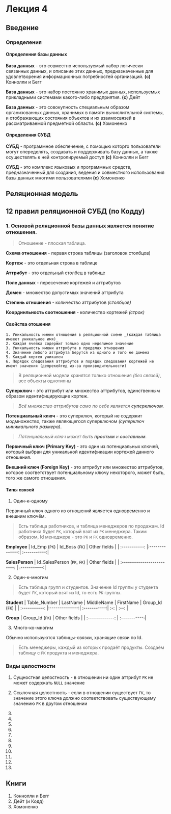 # Лекция 4

## Введение

### Определения

#### Определения базы данных

**База данных** - это совместно используемый набор логически связанных данных, и описание этих данных, предназначенные для удовлетворения информационных потребностей организаций. **(с)** Коннолли и Бегг

**База данных** - это набор постоянно хранимых данных, используемых прикладными системами какого-либо предприятия. **(с)** Дейт

**База данных** - это совокупность специальным образом организованных данных, хранимых в памяти вычислительной системы, и отображающих состояния объектов и их взаимосвязей в рассматриваемой предметной области. **(с)** Хомоненко

#### Определения СУБД

**СУБД** - программное обеспечение, с помощью которго пользователи могут опеределять, создавать и поддерживать базу данных, а также осуществлять к ней контролируемый доступ **(с)** Коннолли и Бегг

**СУБД** - это комплекс языковых и программных средств, предназначенный для создания, ведения и совместного использования базы данных многими пользователями **(с)** Хомоненко

## Реляционная модель

## 12 правил реляционной СУБД (по Кодду)

### 1. Основой реляционной базы данных является понятие отношения.

> Отношение - плоская таблица.

**Схема отношения** - первая строка таблицы (заголовок столбцов)

**Кортеж** - это отдельная строка в таблице

**Аттрибут** - это отдельный столбец в таблице

**Поле данных** - пересечение кортежей и аттрибутов

**Домен** - множество допустимых значений аттрибута

**Степень отношения** - количество аттрибутов _(столбцов)_

**Координльность соотношения** - количество кортежей _(строк)_

#### Свойства отошения

    1. Уникальность имени отношения в реляционной схеме _(каждая таблица имееет уникальное имя)_
    2. Каждая ячейка содержит только одно неделимое значение
    3. Уникальность имени аттрибута в пределах отношения
    4. Значение любого аттрибута берутся из одного и того же домена
    5. Каждый кортеж уникален
    6. Порядок следования аттрибутов и порядок следования кортежей не имеют значения (депрекейтед из-за производительности)


> В реляционной модели хранятся только отношения _(без связей)_, все объекты однотипны

**Суперключ** - это аттрибут или множество аттрибутов, единственным образом идентифицирующие кортеж.

> _Всё множество аттрибутов само по себе является **суперключом**._

**Потенциальный ключ** - это суперключ, который не содержит модмножество, также являющегося суперключом _(суперключ минимального размера)_.

> _Потенциальный ключ может быть **простым** и **составным**._

**Первичный ключ (Primary Key)** - это один из потенциальных ключей, который выбран для уникальной идентификации кортежей данного отношения.

**Внешний ключ (Foreign Key)** - это аттрибут или множество аттрибутов, которое соответствует потенциальному ключу некоторого, может быть, того же самого отношения.

#### Типы связей

1. Один-к-одному

Первичный ключ одного из отношений является одновременно и внешним ключём.

> Есть таблица работников, и таблица менеджеров по продажам. Id работника будет `PK`, который взят из `PK` менеджера. Таким образом, Id менеджера - это `PK` и `FK` одновременно.

**Employee**
| Id_Emp (`PK`) | Id_Boss (`FK`) | Other fields |
| :-----------: |:--------------:| :-----------:|

**SalesPerson**
| Id_SalesPerson (`PK`, `FK`) | Other fields |
| :-------------------------: | :-----------:|

2. Один-к-многим

> Есть таблица групп и студентов. Значение Id группы у студента будет `FK`, который взят из Id, то есть `PK` группы.

**Student**
| Table_Number | LastName | MiddleName | FirstName | Group_Id (`FK`) |
| :-----------: |:--------------:| :-----------:| :-: | :--: |

**Group**
| Group_Id (`PK`) | Other fields |
| :-------------: | :-----------:|

3. Много-ко-многим

Обычно используются таблицы-связки, хранящие связи по Id.

> Есть менеджеры, каждый из которых продаёт продукты. Создаём таблицу с `PK` продукта и менеджера.

### Виды целостности

1. Сущностная целостность - в отношении ни один аттрибут `PK` не может содержать `NULL` значение
2. Ссылочная целостность - если в отношении существует `FK`, то значение этого ключа должно соответствовать существующему значению `PK` в другом отношении

2.
3.
4.
5.
6.
7.
8.
9.
10.
11.
12.

<!-- Являлась оптимальным вариантом для многопользователского доступа -->

## Книги

1. Коннолли и Бегг
2. Дейт (и Кодд)
3. Хомоненко
